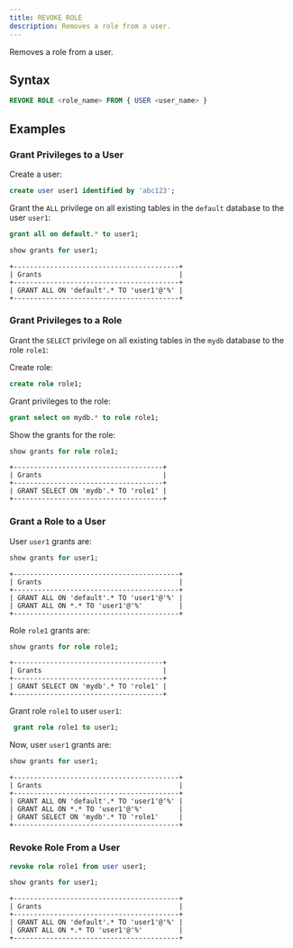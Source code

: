 ```yaml
---
title: REVOKE ROLE
description: Removes a role from a user.
---
```


Removes a role from a user.

## Syntax

```sql
REVOKE ROLE <role_name> FROM { USER <user_name> }
```

## Examples

### Grant Privileges to a User


Create a user:
```sql title='mysql>'
create user user1 identified by 'abc123';
```

Grant the `ALL` privilege on all existing tables in the `default` database to the user `user1`:
 
```sql title='mysql>'
grant all on default.* to user1;
```
```sql title='mysql>'
show grants for user1;
```
```
+-----------------------------------------+
| Grants                                  |
+-----------------------------------------+
| GRANT ALL ON 'default'.* TO 'user1'@'%' |
+-----------------------------------------+
```

### Grant Privileges to a Role

Grant the `SELECT` privilege on all existing tables in the `mydb` database to the role `role1`:

Create role:
```sql tile='mysql>'
create role role1;
```

Grant privileges to the role:
```sql title='mysql>'
grant select on mydb.* to role role1;
```

Show the grants for the role:
```sql ext title='mysql>'
show grants for role role1;
```

```text
+-------------------------------------+
| Grants                              |
+-------------------------------------+
| GRANT SELECT ON 'mydb'.* TO 'role1' |
+-------------------------------------+
```

### Grant a Role to a User

User `user1` grants are:
```sql title='mysql>'
show grants for user1;
```
```
+-----------------------------------------+
| Grants                                  |
+-----------------------------------------+
| GRANT ALL ON 'default'.* TO 'user1'@'%' |
| GRANT ALL ON *.* TO 'user1'@'%'         |
+-----------------------------------------+
```

Role `role1` grants are:
```sql title='mysql>'
show grants for role role1;
```

```text
+-------------------------------------+
| Grants                              |
+-------------------------------------+
| GRANT SELECT ON 'mydb'.* TO 'role1' |
+-------------------------------------+
```

Grant role `role1` to user `user1`:
```sql title='mysql>'
 grant role role1 to user1;
```

Now, user `user1` grants are:
```sql title='mysql>'
show grants for user1;
```

```
+-----------------------------------------+
| Grants                                  |
+-----------------------------------------+
| GRANT ALL ON 'default'.* TO 'user1'@'%' |
| GRANT ALL ON *.* TO 'user1'@'%'         |
| GRANT SELECT ON 'mydb'.* TO 'role1'     |
+-----------------------------------------+
```

### Revoke Role From a User

```sql title='mysql>'
revoke role role1 from user user1;
```

```sql title='mysql>'
show grants for user1;
```

```
+-----------------------------------------+
| Grants                                  |
+-----------------------------------------+
| GRANT ALL ON 'default'.* TO 'user1'@'%' |
| GRANT ALL ON *.* TO 'user1'@'%'         |
+-----------------------------------------+
```

